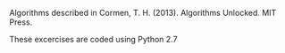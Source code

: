 Algorithms described in Cormen, T. H. (2013). Algorithms Unlocked. MIT Press.

These excercises are coded using Python 2.7